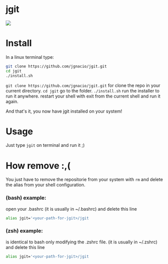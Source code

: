 # jgit
![](https://img.shields.io/github/stars/jgnacio/jgit.svg)

# Install
In a linux terminal type:
```bash
git clone https://github.com/jgnacio/jgit.git
cd jgit
./install.sh
```
``git clone https://github.com/jgnacio/jgit.git`` for clone the repo in your current directory.
``cd jgit`` go to the folder.
``./install.sh`` run the installer to run it anywhere.
restart your shell with exit from the current shell and run it again.

And that's it, you now have jgit installed on your system!

# Usage
Just type ``jgit`` on terminal and run it ;)

# How remove :,(
You just have to remove the repositorie from your system with ``rm`` and
delete the alias from your shell configuration.
### (bash) example:
open your .bashrc (it is usually in ~/.bashrc) and delete this line
```bash
alias jgit='<your-path-for-jgit>/jgit
```

### (zsh) example:
is identical to bash only modifying the .zshrc file. (it is usually in ~/.zshrc)
and delete this line
```bash
alias jgit='<your-path-for-jgit>/jgit
```
